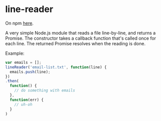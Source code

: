 # line-reader

On npm [here](https://www.npmjs.com/package/@klortho/line-reader).

A very simple Node.js module that reads a file line-by-line, and returns
a Promise. The constructor takes a callback function that's called once
for each line. The returned Promise resolves when the reading is done.

Example:

```javascript
var emails = [];
lineReader('email-list.txt', function(line) {
  emails.push(line);
})
.then(
  function() {
    // do something with emails
  },
  function(err) {
    // uh-oh
  }
)
```
